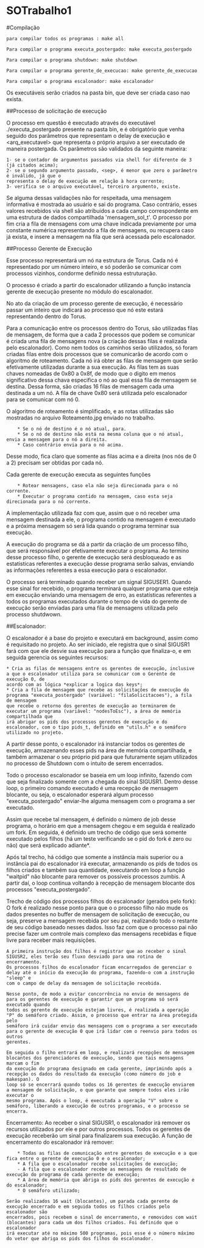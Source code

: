 # SOTrabalho1

#Compilação

	para compilar todos os programas : make all

	Para compilar o programa executa_postergado: make executa_postergado

	Para compilar o programa shutdown: make shutdown

	Para compilar o programa gerente_de_execucao: make gerente_de_execucao

	Para compilar o programa escalonador: make escalonador


Os executáveis serão criados na pasta bin, que deve ser criada caso nao exista.

##Processo de solicitação de execução

O processo em questão é executado através do executável ./executa_postergado presente na pasta bin, 
e é obrigatório que venha seguido dos parâmetros <seg> que representam o delay de execução e <arq_executavel>
que representa o próprio arquivo a ser executado de maneira postergada. Os parâmetros são validados da 
seguinte maneira:

	1- se o contador de argumentos passados via shell for diferente de 3 (já citados acima);
	2- se o segundo argumento passado, <seg>, é menor que zero o parâmetro é inválido, já que o 
	representa o delay de execução em relação à hora corrente;
	3- verifica se o arquivo executável, terceiro argumento, existe. 

Se alguma dessas validações não for respeitada, uma mensagem informativa é mostrada ao usuário e sai do
programa. Caso contrário, esses valores recebidos via shell são atribuidos a cada campo correspondente em uma estrutura
de dados compartilhada 'mensagem_sol_t'. O processo por fim cria a fila de mensagens com uma chave indicada previamente 
por uma constante numérica representando a fila de mensagens, ou recupera caso já exista, e insere a mensagem na fila que
será acessada pelo escalonador.

##Processo Gerente de Execução

Esse processo representará um nó na estrutura de Torus. Cada nó é representado por um número inteiro, e só poderão se comunicar
com processos vizinhos, condorme definido nessa estruturação.

O processo é criado a partir do escalonador utilizando a função instancia gerente de execução
presente no módulo do escalonador.

No ato da criação de um processo gerente de execução, é necessário passar um inteiro que indicará ao processo que nó este estará
representando dentro do Torus.

Para a comunicação entre os processos dentro do Torus, são utilizadas filas de mensagem, de forma que a cada 2 processos que 
podem se comunicar é criada uma fila de mensagens nova (a criação dessas filas é realizada pelo escalonador). Como nem todos os caminhos 
serão utilizados, só foram criadas filas entre dois processos que se comunicarão de acordo com o algoritmo de roteamento. Cada nó irá 
obter as filas de mensagem que serão efetivamente utilizadas durante a sua execução. As filas tem as suas chaves nomeadas de 0x80 a 
0x8f, de modo que o digito em menos significativo dessa chava especifica o nó ao qual essa fila de mensagem se destina. Dessa forma, são 
criadas 16 filas de mensagem cada uma destinada a um nó. A fila de chave 0x80 será utilizada pelo escalonador para se comunicar com nó 
0.

O algoritmo de roteamento é simplificado, e as rotas utilizadas são mostradas no arquivo Roteamento.jpg enviado no trabalho.

		* Se o nó de destino é o nó atual, para.
		* Se o nó de destino não está na mesma coluna que o nó atual, envia a mensagem para o nó a direita.
		* Caso contrário envia para o nó acima.

Desse modo, fica claro que somente as filas acima e a direita (nos nós de 0 a 2) precisam ser obtidas por cada nó.
	
Cada gerente de execução executa as seguintes funções

		* Rotear mensagens, caso ela não seja direcionada para o nó corrente.
		* Executar o programa contido na mensagem, caso esta seja direcionada para o nó corrente.

A implementação utilizada faz com que, assim que o nó receber uma mensagem destinada a ele, o programa contido na mensagem é executado e 
a próxima mensagem só será lida quando o programa terminar sua execução.

A execução do programa se dá a partir da criação de um processo filho, que será responsável por efetivamente executar o programa. Ao 
termino desse processo filho, o gerente de execução será desbloqueado e as estatisticas referentes a execução desse programa serão 
salvas, enviando as informações referentes a essa execução para o escalonador. 

O processo será terminado quando receber um signal SIGUSER1. Quando esse sinal for recebido, o programa terminará qualquer programa que 
esteja em execução enviando uma mensagem de erro, as estatísticas referentes a todos os programas executados durante o tempo de vida do 
gerente de execução serão enviadas para uma fila de mensagens utilizada pelo processo shutdwown.

##Escalonador:

O escalonador é a base do projeto e executará em background, assim como é requisitado no projeto. Ao ser iniciado, ele registra que o sinal SIGUSR1 fará
com que ele desvie sua execução para a função que finaliza-o, e em seguida gerencia os seguintes recursos:

	* Cria as filas de mensagens entre os gerentes de execução, inclusive a que o escalonador utiliza para se comunicar com o Gerente de execução 0, de 
	acordo com as lógica *explicar a logica das keys*;
	* Cria a fila de mensagem que recebe as solicitações de execução do programa "executa_postergado" (variável: "filaSolicitacoes"), a fila de mensagem 
	que recebe o retorno dos gerentes de execução ao terminarem de executar um programa (variável: "nodesToEsc"), a área de memória compartilhada que 
	irá abrigar os pids dos processos gerentes de execução e do escalonador, com o tipo pids_t, definido em "utils.h" e o semáforo utilizado no projeto.

A partir desse ponto, o escalonador irá instanciar todos os gerentes de execução, armazenando esses pids na área de memória compartilhada, e também 
armazenar o seu próprio pid para que futuramente sejam utilizados no processo de Shutdown com o intuito de serem encerrados.

Todo o processo escalonador se baseia em um loop infinito, fazendo com que seja finalizado somente com a chegada do sinal SIGUSR1. Dentro desse loop, o 
primeiro comando executado é uma recepção de mensagem blocante, ou seja, o escalonador esperará algum processo "executa_postergado" enviar-lhe alguma 
mensagem com o programa a ser executado. 

Assim que recebe tal mensagem, é definido o número de job desse programa, o horário em que a mensagem chegou e em seguida é realizado um fork. Em 
seguida, é definido um trecho de código que será somente executado pelos filhos (há um teste verificando se o pid do fork é zero ou não) que será 
explicado adiante*. 

Após tal trecho, há código que somente a instância mais superior ou a instância pai do escalonador irá executar, armazenando os pids de todos os filhos 
criados e também sua quantidade, executando em loop a função "waitpid" não blocante para remover os possíveis processos zumbis. A partir daí, o loop 
continua voltando à recepção de mensagem blocante dos processos "executa_postergado".

Trecho de código dos processos filhos do escalonador (gerados pelo fork):
	O fork é realizado nesse ponto para que o o processo filho não mude os dados presentes no buffer de mensagem de solicitação de execução, ou seja, 
	preserve a mensagem recebida por seu pai, realizando todo o restante de seu código baseado nesses dados. Isso faz com que o processo pai não precise 
	fazer um controle mais complexo das mensagens recebidas e fique livre para receber mais requisições.

	A primeira instrução dos filhos é registrar que ao receber o sinal SIGUSR2, eles terão seu fluxo desviado para uma rotina de encerramento.
	Os processos filhos do escalonador ficam encarregados de gerenciar o delay até o início da execução do programa, fazendo-o com a instrução "sleep" e 
	com o campo de delay da mensagem de solicitação recebida.

	Nesse ponto, de modo a evitar concorrência no envio de mensagens de para os gerentes de execução e garantir que um programa só será executado quando 
	todos os gerente de execução estejam livres, é realizada a operação "P" do semáforo criado. Assim, o processo que entrar na área protegida pelo 
	semáforo irá cuidar envio das mensagens com o programa a ser executado para o gerente de execução 0 que irá lidar com o reenvio para todos os outros 
	gerentes. 

	Em seguida o filho entrará em loop, e realizará recepções de mensagem blocantes dos gerenciadores de execução, sendo que tais mensagens marcam o fim 
	da execução do programa designado em cada gerente, imprimindo após a recepção os dados do resultado da execução (como número do job e makespan). O 
	loop só se encerrará quando todos os 16 gerentes de execução enviarem a mensagem de solicitação, o que garante que sempre todos eles irão executar o 
	mesmo programa. Após o loop, é executada a operação "V" sobre o  semáforo, liberando a execução de outros programas, e o processo se encerra.

Encerramento:
	Ao receber o sinal SIGUSR1, o escalonador irá remover os recursos utilizados por ele e por outros processos. Todos os gerentes de execução receberão 
	um sinal para finalizarem sua execução. A função de encerramento do escalonador irá remover:

		* Todas as filas de comunicação entre gerentes de execução e a que fica entre o gerente de execução 0 e o escalonador;
		* A fila que o escalonador recebe solicitações de execução;
		- A fila que o escalonador recebe as mensagens de resultado de execução do programa de cada gerente de execução;
		* A área de memória que abriga os pids dos gerentes de execução e do escalonador;
		* O semáforo utilizado;

	Serão realizados 16 wait (blocantes), um parada cada gerente de execução encerrado e em seguida todos os filhos criados pelo escalonador são 
	encerrados, pois recebem o sinal de encerramento, e removidos com wait (blocantes) para cada um dos filhos criados. Foi definido que o escalonador 
	irá executar até no máximo 500 programas, pois esse é o número máximo do vetor que abriga os pids dos filhos do escalonador.

